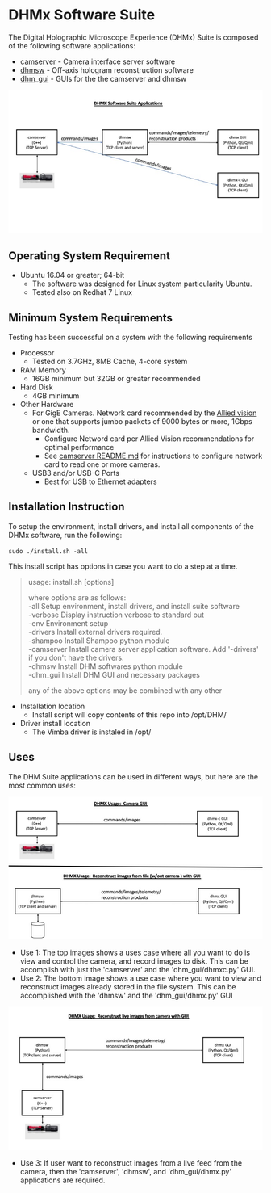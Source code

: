 # DHMx Software Suite
The Digital Holographic Microscope Experience (DHMx) Suite is composed of the following software applications:

* [camserver](camserver/) - Camera interface server software
* [dhmsw](dhmsw/) - Off-axis hologram reconstruction software
* [dhm_gui](dhm_gui/) - GUIs for the the camserver and dhmsw

![DHMx Software Suite Applications](doc/dhm_suite_uses.jpeg)

##  Operating System Requirement
*  Ubuntu 16.04 or greater; 64-bit
   -  The software was designed for Linux system particularity Ubuntu.
   -  Tested also on Redhat 7 Linux

##  Minimum System Requirements
Testing has been successful on a system with the following requirements

* Processor
  -  Tested on 3.7GHz, 8MB Cache, 4-core system
* RAM Memory
  -  16GB minimum but 32GB or greater recommended
* Hard Disk
  -  4GB minimum
* Other Hardware
  -  For GigE Cameras.  Network card recommended by the [Allied vision](https://www.alliedvision.com/fileadmin/content/documents/products/cameras/various/installation-manual/GigE_Installation_Manual.pdf) or one that supports 
     jumbo packets of 9000 bytes or more, 1Gbps bandwidth.
     -  Configure Netword card per Allied Vision recommendations for optimal performance
     -  See [camserver README.md](camserver/README.md) for instructions to configure network card
        to read one or more cameras.
  -  USB3 and/or USB-C Ports
     -  Best for USB to Ethernet adapters

## Installation Instruction
To setup the environment, install drivers, and install all components of the DHMx software, run the following:

`sudo ./install.sh -all`

This install script has options in case you want to do a step at a time. 

> usage:  install.sh [options]  
>   
> where options are as follows:  
> -all        Setup environment, install drivers, and install suite software  
> -verbose    Display instruction verbose to standard out  
> -env        Environment setup  
> -drivers    Install external drivers required.  
> -shampoo    Install Shampoo python module  
> -camserver  Install camera server application software. Add '-drivers' if you don't have the drivers.  
> -dhmsw      Install DHM softwares python module  
> -dhm_gui     Install DHM GUI and necessary packages  
>   
> any of the above options may be combined with any other  


* Installation location
  - Install script will copy contents of this repo into /opt/DHM/
* Driver install location
  - The Vimba driver is instaled in /opt/

## Uses
The DHM Suite applications can be used in different ways, but here are the most common uses:

![Dhmx Uses A and B](doc/dhmx_uses_diagram_1.jpeg)

* Use 1:  The top images shows a uses case where all you want to do is view and control the camera, and record images to disk.
This can be accomplish with just the 'camserver' and the 'dhm_gui/dhmxc.py' GUI.
* Use 2:  The bottom image shows a use case where you want to view and reconstruct images already stored in the file system.
This can be accomplished with the 'dhmsw' and the 'dhm_gui/dhmx.py' GUI


![Dhmx Uses C](doc/dhmx_uses_diagram_2.jpeg)

* Use 3:  If user want to reconstruct images from a live feed from the camera, then the 'camserver', 'dhmsw', and 'dhm_gui/dhmx.py' applications are required.


